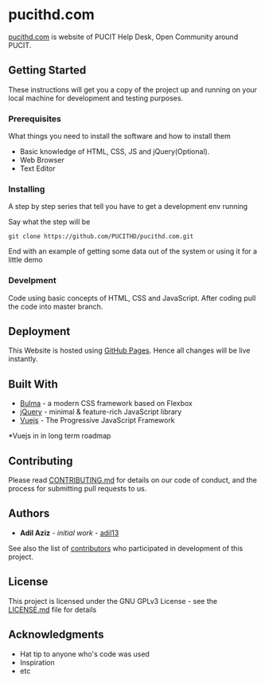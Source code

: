 # pucithd.com

[pucithd.com](http://pucithd.com) is website of PUCIT Help Desk, Open Community around PUCIT.

## Getting Started

These instructions will get you a copy of the project up and running on your local machine for development and testing purposes.

### Prerequisites

What things you need to install the software and how to install them

* Basic knowledge of HTML, CSS, JS and jQuery(Optional).
* Web Browser
* Text Editor

### Installing

A step by step series that tell you have to get a development env running

Say what the step will be

```
git clone https://github.com/PUCITHD/pucithd.com.git
```

End with an example of getting some data out of the system or using it for a little demo


### Develpment

Code using basic concepts of HTML, CSS and JavaScript.
After coding pull the code into master branch.

## Deployment

This Website is hosted using [GitHub Pages](https://pages.github.com). Hence all changes will be live instantly.

## Built With

* [Bulma](http://bulma.io) - a modern CSS framework based on Flexbox
* [jQuery](http://jquery.org/) - minimal & feature-rich JavaScript library
* [Vuejs](http://vuejs.org) - The Progressive JavaScript Framework

*Vuejs in in long term roadmap

## Contributing

Please read [CONTRIBUTING.md](https://gist.github.com/PurpleBooth/b24679402957c63ec426) for details on our code of conduct, and the process for submitting pull requests to us.


## Authors

* **Adil Aziz** - *initial work* - [adil13](https://github.com/adilj13)

See also the list of [contributors](https://github.com/PUCITHD/pucithd.com/contributors) who participated in development of this project.

## License

This project is licensed under the GNU GPLv3 License - see the [LICENSE.md](LICENSE.md) file for details

## Acknowledgments

* Hat tip to anyone who's code was used
* Inspiration
* etc